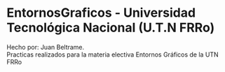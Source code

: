 <h1>EntornosGraficos - Universidad Tecnológica Nacional (U.T.N FRRo)</h1>
<p>
Hecho por: Juan Beltrame.<br>
Practicas realizados para la materia electiva Entornos Gráficos de la UTN FRRo
</p>



